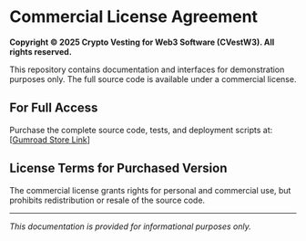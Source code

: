# Commercial License Agreement

**Copyright © 2025 Crypto Vesting for Web3 Software (CVestW3). All rights reserved.**

This repository contains documentation and interfaces for demonstration purposes only. The full source code is available under a commercial license.

## For Full Access
Purchase the complete source code, tests, and deployment scripts at:
[[Gumroad Store Link](https://gigasyn.gumroad.com/l/cvestw3)]

## License Terms for Purchased Version
The commercial license grants rights for personal and commercial use, but prohibits redistribution or resale of the source code.

---
*This documentation is provided for informational purposes only.*